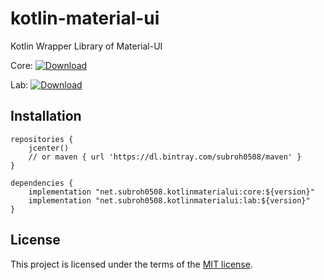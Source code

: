 # kotlin-material-ui
Kotlin Wrapper Library of Material-UI

Core: [ ![Download](https://api.bintray.com/packages/subroh0508/maven/Kotlin-Material-UI/images/download.svg) ](https://bintray.com/subroh0508/maven/Kotlin-Material-UI/_latestVersion)

Lab: [ ![Download](https://api.bintray.com/packages/subroh0508/maven/Kotlin-Material-UI-Lab/images/download.svg) ](https://bintray.com/subroh0508/maven/Kotlin-Material-UI-Lab/_latestVersion)

## Installation

```
repositories {
    jcenter()
    // or maven { url 'https://dl.bintray.com/subroh0508/maven' }
}

dependencies {
    implementation "net.subroh0508.kotlinmaterialui:core:${version}"
    implementation "net.subroh0508.kotlinmaterialui:lab:${version}"
}
```

## License

This project is licensed under the terms of the
[MIT license](/LICENSE).
